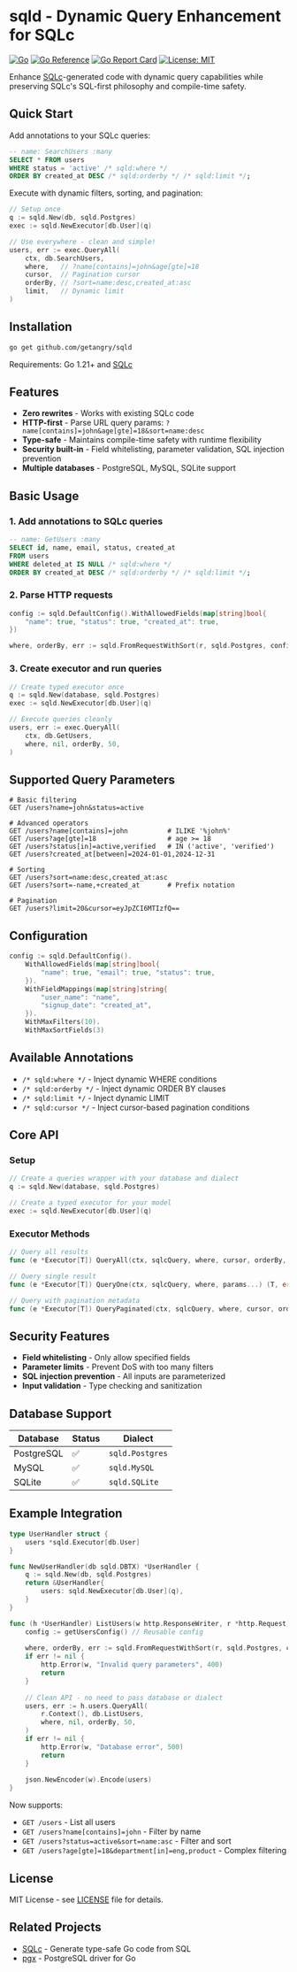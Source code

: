 # sqld - Dynamic Query Enhancement for SQLc

[![Go](https://github.com/getangry/sqld/actions/workflows/go.yml/badge.svg)](https://github.com/getangry/sqld/actions/workflows/go.yml)
[![Go Reference](https://pkg.go.dev/badge/github.com/getangry/sqld.svg)](https://pkg.go.dev/github.com/getangry/sqld)
[![Go Report Card](https://goreportcard.com/badge/github.com/getangry/sqld)](https://goreportcard.com/report/github.com/getangry/sqld)
[![License: MIT](https://img.shields.io/badge/License-MIT-yellow.svg)](https://opensource.org/licenses/MIT)

Enhance [SQLc](https://sqlc.dev)-generated code with dynamic query capabilities while preserving SQLc's SQL-first philosophy and compile-time safety.

## Quick Start

Add annotations to your SQLc queries:

```sql
-- name: SearchUsers :many
SELECT * FROM users 
WHERE status = 'active' /* sqld:where */
ORDER BY created_at DESC /* sqld:orderby */ /* sqld:limit */;
```

Execute with dynamic filters, sorting, and pagination:

```go
// Setup once
q := sqld.New(db, sqld.Postgres)
exec := sqld.NewExecutor[db.User](q)

// Use everywhere - clean and simple!
users, err := exec.QueryAll(
    ctx, db.SearchUsers,
    where,   // ?name[contains]=john&age[gte]=18
    cursor,  // Pagination cursor
    orderBy, // ?sort=name:desc,created_at:asc
    limit,   // Dynamic limit
)
```

## Installation

```bash
go get github.com/getangry/sqld
```

Requirements: Go 1.21+ and [SQLc](https://sqlc.dev)

## Features

- **Zero rewrites** - Works with existing SQLc code
- **HTTP-first** - Parse URL query params: `?name[contains]=john&age[gte]=18&sort=name:desc`
- **Type-safe** - Maintains compile-time safety with runtime flexibility
- **Security built-in** - Field whitelisting, parameter validation, SQL injection prevention
- **Multiple databases** - PostgreSQL, MySQL, SQLite support

## Basic Usage

### 1. Add annotations to SQLc queries

```sql
-- name: GetUsers :many
SELECT id, name, email, status, created_at
FROM users
WHERE deleted_at IS NULL /* sqld:where */
ORDER BY created_at DESC /* sqld:orderby */ /* sqld:limit */;
```

### 2. Parse HTTP requests

```go
config := sqld.DefaultConfig().WithAllowedFields(map[string]bool{
    "name": true, "status": true, "created_at": true,
})

where, orderBy, err := sqld.FromRequestWithSort(r, sqld.Postgres, config)
```

### 3. Create executor and run queries

```go
// Create typed executor once
q := sqld.New(database, sqld.Postgres)
exec := sqld.NewExecutor[db.User](q)

// Execute queries cleanly
users, err := exec.QueryAll(
    ctx, db.GetUsers,
    where, nil, orderBy, 50,
)
```

## Supported Query Parameters

```http
# Basic filtering
GET /users?name=john&status=active

# Advanced operators
GET /users?name[contains]=john          # ILIKE '%john%'
GET /users?age[gte]=18                  # age >= 18
GET /users?status[in]=active,verified   # IN ('active', 'verified')
GET /users?created_at[between]=2024-01-01,2024-12-31

# Sorting
GET /users?sort=name:desc,created_at:asc
GET /users?sort=-name,+created_at       # Prefix notation

# Pagination
GET /users?limit=20&cursor=eyJpZCI6MTIzfQ==
```

## Configuration

```go
config := sqld.DefaultConfig().
    WithAllowedFields(map[string]bool{
        "name": true, "email": true, "status": true,
    }).
    WithFieldMappings(map[string]string{
        "user_name": "name",
        "signup_date": "created_at",
    }).
    WithMaxFilters(10).
    WithMaxSortFields(3)
```

## Available Annotations

- `/* sqld:where */` - Inject dynamic WHERE conditions
- `/* sqld:orderby */` - Inject dynamic ORDER BY clauses  
- `/* sqld:limit */` - Inject dynamic LIMIT
- `/* sqld:cursor */` - Inject cursor-based pagination conditions

## Core API

### Setup
```go
// Create a queries wrapper with your database and dialect
q := sqld.New(database, sqld.Postgres)

// Create a typed executor for your model
exec := sqld.NewExecutor[db.User](q)
```

### Executor Methods
```go
// Query all results
func (e *Executor[T]) QueryAll(ctx, sqlcQuery, where, cursor, orderBy, limit, params...) ([]T, error)

// Query single result  
func (e *Executor[T]) QueryOne(ctx, sqlcQuery, where, params...) (T, error)

// Query with pagination metadata
func (e *Executor[T]) QueryPaginated(ctx, sqlcQuery, where, cursor, orderBy, limit, getCursorFields, params...) (*PaginatedResult[T], error)
```

## Security Features

- **Field whitelisting** - Only allow specified fields
- **Parameter limits** - Prevent DoS with too many filters
- **SQL injection prevention** - All inputs are parameterized
- **Input validation** - Type checking and sanitization

## Database Support

| Database | Status | Dialect |
|----------|--------|---------|
| PostgreSQL | ✅ | `sqld.Postgres` |
| MySQL | ✅ | `sqld.MySQL` |
| SQLite | ✅ | `sqld.SQLite` |

## Example Integration

```go
type UserHandler struct {
    users *sqld.Executor[db.User]
}

func NewUserHandler(db sqld.DBTX) *UserHandler {
    q := sqld.New(db, sqld.Postgres)
    return &UserHandler{
        users: sqld.NewExecutor[db.User](q),
    }
}

func (h *UserHandler) ListUsers(w http.ResponseWriter, r *http.Request) {
    config := getUsersConfig() // Reusable config
    
    where, orderBy, err := sqld.FromRequestWithSort(r, sqld.Postgres, config)
    if err != nil {
        http.Error(w, "Invalid query parameters", 400)
        return
    }
    
    // Clean API - no need to pass database or dialect
    users, err := h.users.QueryAll(
        r.Context(), db.ListUsers,
        where, nil, orderBy, 50,
    )
    if err != nil {
        http.Error(w, "Database error", 500)
        return
    }
    
    json.NewEncoder(w).Encode(users)
}
```

Now supports:
- `GET /users` - List all users
- `GET /users?name[contains]=john` - Filter by name
- `GET /users?status=active&sort=name:asc` - Filter and sort
- `GET /users?age[gte]=18&department[in]=eng,product` - Complex filtering

## License

MIT License - see [LICENSE](LICENSE) file for details.

## Related Projects

- [SQLc](https://sqlc.dev) - Generate type-safe Go code from SQL
- [pgx](https://github.com/jackc/pgx) - PostgreSQL driver for Go